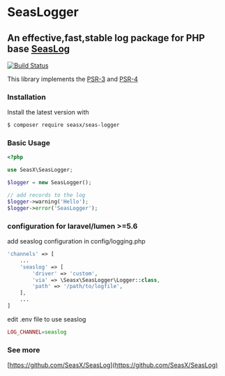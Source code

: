 # SeasLogger
## An effective,fast,stable log package for PHP base [SeasLog](https://github.com/SeasX/SeasLog)

[![Build Status](https://travis-ci.org/SeasX/seas-logger.svg?branch=master)](https://travis-ci.org/SeasX/seas-logger)

This library implements the [PSR-3](https://github.com/php-fig/fig-standards/blob/master/accepted/PSR-3-logger-interface.md)
and [PSR-4](https://github.com/php-fig/fig-standards/blob/master/accepted/PSR-4-autoloader.md)


### Installation

Install the latest version with

```bash
$ composer require seasx/seas-logger
```

### Basic Usage

```php
<?php

use SeasX\SeasLogger;

$logger = new SeasLogger();

// add records to the log
$logger->warning('Hello');
$logger->error('SeasLogger');
```
### configuration for laravel/lumen >=5.6
add seaslog configuration in config/logging.php
```php
'channels' => [
    ...
    'seaslog' => [
        'driver' => 'custom',
        'via' => \Seasx\SeasLogger\Logger::class,
        'path' => '/path/to/logfile',
    ],
    ...
]
```

edit .env file to use seaslog
```php
LOG_CHANNEL=seaslog
```

### See more
[https://github.com/SeasX/SeasLog](https://github.com/SeasX/SeasLog)

